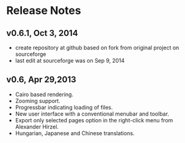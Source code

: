 Release Notes
=============

v0.6.1, Oct 3, 2014
-------------------
* create repository at github based on fork from original project on sourceforge
* last edit at sourceforge was on Sep 9, 2014

v0.6, Apr 29,2013
------------------
* Cairo based rendering.
* Zooming support.
* Progressbar indicating loading of files.
* New user interface with a conventional menubar and toolbar.
* Export only selected pages option in the right-click menu from Alexander Hirzel.
* Hungarian, Japanese and Chinese translations.

